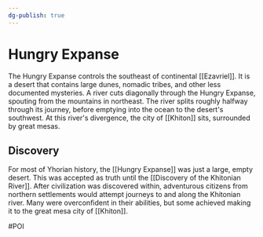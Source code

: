 ```yaml
---
dg-publish: true
---
```


# Hungry Expanse
The Hungry Expanse controls the southeast of continental [[Ezavriel]]. It is a desert that contains large dunes, nomadic tribes, and other less documented mysteries. A river cuts diagonally through the Hungry Expanse, spouting from the mountains in northeast. The river splits roughly halfway through its journey, before emptying into the ocean to the desert's southwest. At this river's divergence, the city of [[Khiton]] sits, surrounded by great mesas. 

## Discovery
For most of Yhorian history, the [[Hungry Expanse]] was just a large, empty desert. This was accepted as truth until the [[Discovery of the Khitonian River]]. After civilization was discovered within, adventurous citizens from northern settlements would attempt journeys to and along the Khitonian river. Many were overconfident in their abilities, but some achieved making it to the great mesa city of [[Khiton]]. 

#POI